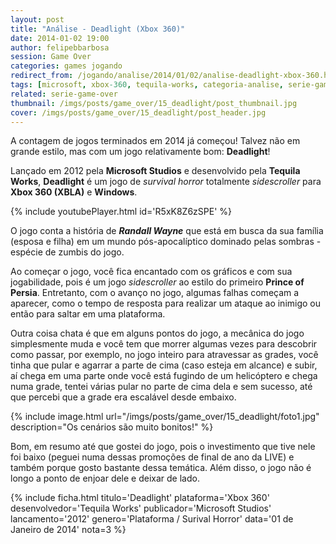 ```yaml
---
layout: post
title: "Análise - Deadlight (Xbox 360)"
date: 2014-01-02 19:00
author: felipebbarbosa
session: Game Over
categories: games jogando
redirect_from: /jogando/analise/2014/01/02/analise-deadlight-xbox-360.html
tags: [microsoft, xbox-360, tequila-works, categoria-analise, serie-game-over]
related: serie-game-over
thumbnail: /imgs/posts/game_over/15_deadlight/post_thumbnail.jpg
cover: /imgs/posts/game_over/15_deadlight/post_header.jpg
---
```


A contagem de jogos terminados em 2014 já começou! Talvez não em grande estilo, mas com um jogo relativamente bom: **Deadlight**!

<!--more-->

Lançado em 2012 pela **Microsoft Studios** e desenvolvido pela **Tequila Works**, **Deadlight** é um jogo de _survival horror_ totalmente _sidescroller_ para **Xbox 360 (XBLA)** e **Windows**.

{% include youtubePlayer.html id='R5xK8Z6zSPE' %}

O jogo conta a história de **_Randall Wayne_** que está em busca da sua família (esposa e filha) em um mundo pós-apocalíptico dominado pelas sombras - espécie de zumbis do jogo.

Ao começar o jogo, você fica encantado com os gráficos e com sua jogabilidade, pois é um jogo _sidescroller_ ao estilo do primeiro **Prince of Persia**. Entretanto, com o avanço no jogo, algumas falhas começam a aparecer, como o tempo de resposta para realizar um ataque ao inimigo ou então para saltar em uma plataforma.

Outra coisa chata é que em alguns pontos do jogo, a mecânica do jogo simplesmente muda e você tem que morrer algumas vezes para descobrir como passar, por exemplo, no jogo inteiro para atravessar as grades, você tinha que pular e agarrar a parte de cima (caso esteja em alcance) e subir, aí chega em uma parte onde você está fugindo de um helicóptero e chega numa grade, tentei várias pular no parte de cima dela e sem sucesso, até que percebi que a grade era escalável desde embaixo.

{% include image.html url="/imgs/posts/game_over/15_deadlight/foto1.jpg" description="Os cenários são muito bonitos!" %}

Bom, em resumo até que gostei do jogo, pois o investimento que tive nele foi baixo (peguei numa dessas promoções de final de ano da LIVE) e também porque gosto bastante dessa temática. Além disso, o jogo não é longo a ponto de enjoar dele e deixar de lado.

{% include ficha.html
  titulo='Deadlight'
  plataforma='Xbox 360'
  desenvolvedor='Tequila Works'
  publicador='Microsoft Studios'
  lancamento='2012'
  genero='Plataforma / Surival Horror'
  data='01 de Janeiro de 2014'
  nota=3 %}
